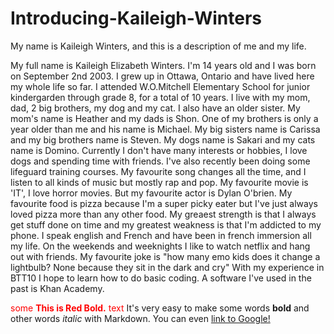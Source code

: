# Introducing-Kaileigh-Winters

My name is Kaileigh Winters, and this is a description of me and my life.

My full name is Kaileigh Elizabeth Winters. I'm 14 years old and I was born on September 2nd 2003.
I grew up in Ottawa, Ontario and have lived here my whole life so far. I attended W.O.Mitchell Elementary School for junior kindergarden through grade 8, for a total of 10 years. 
I live with my mom, dad, 2 big brothers, my dog and my cat. I also have an older sister. My mom's name is Heather and my dads is Shon. One of my brothers is only a year older than me and his name is Michael. My big sisters name is Carissa and my big brothers name is Steven. My dogs name is Sakari and my cats name is Domino. 
Currently I don't have many interests or hobbies, I love dogs and spending time with friends. I've also recently been doing some lifeguard training courses. 
My favourite song changes all the time, and I listen to all kinds of music but mostly rap and pop. 
My favourite movie is 'IT', I love horror movies. But my favourite actor is Dylan O'brien. 
My favourite food is pizza because I'm a super picky eater but I've just always loved pizza more than any other food. 
My greaest strength is that I always get stuff done on time and my greatest weakness is that I'm addicted to my phone. 
I speak english and  French and have been in french immersion all my life. 
On the weekends and weeknights I like to watch netflix and hang out with friends.
My favourite joke is "how many emo kids does it change a lightbulb? None because they sit in the dark and cry" 
With my experience in BTT10 I hope to learn how to do basic coding. A software I've used in the past is Khan Academy.

<span style="color:red">some **This is Red Bold.** text</span>
It's very easy to make some words **bold** and other words *italic* with Markdown. You can even [link to Google!](http://google.com)


